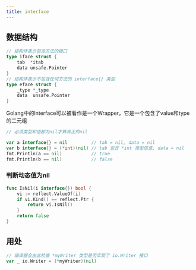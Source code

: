 ```yaml
---
title: interface
---
```

## 数据结构
```go
// 结构体表示包含方法的接口
type iface struct {
	tab  *itab
	data unsafe.Pointer
}
// 结构体表示不包含任何方法的 interface{} 类型
type eface struct {
	_type *_type
	data  unsafe.Pointer
}
```
Golang中的Interface可以被看作是一个Wrapper，它是一个包含了value和type的二元组

```go
// 必须类型和值都为nil才算真正的nil

var a interface{} = nil         // tab = nil, data = nil
var b interface{} = (*int)(nil) // tab 包含 *int 类型信息, data = nil
fmt.Println(a == nil)           // true
fmt.Println(b == nil)           // false
```

### 判断动态值为nil
```go
func IsNil(i interface{}) bool {
    vi := reflect.ValueOf(i)
    if vi.Kind() == reflect.Ptr {
        return vi.IsNil()
    }
    return false
}
```

## 用处


```go
// 编译器会由此检查 *myWriter 类型是否实现了 io.Writer 接口
var _ io.Writer = (*myWriter)(nil)
```
